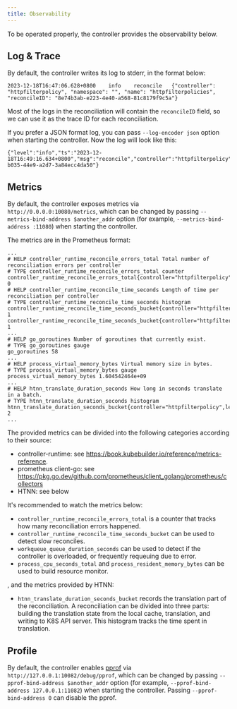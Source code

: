 ```yaml
---
title: Observability
---
```


To be operated properly, the controller provides the observability below.

## Log & Trace

By default, the controller writes its log to stderr, in the format below:

```
2023-12-18T16:47:06.628+0800	info	reconcile	{"controller": "httpfilterpolicy", "namespace": "", "name": "httpfilterpolicies", "reconcileID": "8e74b3ab-e223-4e40-a568-81c8179f9c5a"}
```

Most of the logs in the reconciliation will contain the `reconcileID` field, so we can use it as the trace ID for each reconciliation.

If you prefer a JSON format log, you can pass `--log-encoder json` option when starting the controller. Now the log will look like this:

```
{"level":"info","ts":"2023-12-18T16:49:16.634+0800","msg":"reconcile","controller":"httpfilterpolicy","namespace":"","name":"httpfilterpolicies","reconcileID":"55230dc9-b035-44e9-a2d7-3a84ecc4da50"}
```

## Metrics

By default, the controller exposes metrics via `http://0.0.0.0:10080/metrics`, which can be changed by passing `--metrics-bind-address $another_addr` option (for example, `--metrics-bind-address :11080`) when starting the controller.

The metrics are in the Prometheus format:

```
...
# HELP controller_runtime_reconcile_errors_total Total number of reconciliation errors per controller
# TYPE controller_runtime_reconcile_errors_total counter
controller_runtime_reconcile_errors_total{controller="httpfilterpolicy"} 0
# HELP controller_runtime_reconcile_time_seconds Length of time per reconciliation per controller
# TYPE controller_runtime_reconcile_time_seconds histogram
controller_runtime_reconcile_time_seconds_bucket{controller="httpfilterpolicy",le="0.005"} 1
controller_runtime_reconcile_time_seconds_bucket{controller="httpfilterpolicy",le="0.01"} 1
...
# HELP go_goroutines Number of goroutines that currently exist.
# TYPE go_goroutines gauge
go_goroutines 58
...
# HELP process_virtual_memory_bytes Virtual memory size in bytes.
# TYPE process_virtual_memory_bytes gauge
process_virtual_memory_bytes 1.604542464e+09
...
# HELP htnn_translate_duration_seconds How long in seconds translate in a batch.
# TYPE htnn_translate_duration_seconds histogram
htnn_translate_duration_seconds_bucket{controller="httpfilterpolicy",le="0.0001"} 2
...
```

The provided metrics can be divided into the following categories according to their source:

* controller-runtime: see https://book.kubebuilder.io/reference/metrics-reference.
* prometheus client-go: see https://pkg.go.dev/github.com/prometheus/client_golang/prometheus/collectors
* HTNN: see below

It's recommended to watch the metrics below:

* `controller_runtime_reconcile_errors_total` is a counter that tracks how many reconciliation errors happened.
* `controller_runtime_reconcile_time_seconds_bucket` can be used to detect slow reconciles.
* `workqueue_queue_duration_seconds` can be used to detect if the controller is overloaded, or frequently requeuing due to error.
* `process_cpu_seconds_total` and `process_resident_memory_bytes` can be used to build resource monitor.

, and the metrics provided by HTNN:

* `htnn_translate_duration_seconds_bucket` records the translation part of the reconciliation. A reconciliation can be divided into three parts: building the translation state from the local cache, translation, and writing to K8S API server. This histogram tracks the time spent in translation.

## Profile

By default, the controller enables [pprof](http://golang.org/pkg/net/http/pprof/) via `http://127.0.0.1:10082/debug/pprof`, which can be changed by passing `--pprof-bind-address $another_addr` option (for example, `--pprof-bind-address 127.0.0.1:11082`) when starting the controller. Passing `--pprof-bind-address 0` can disable the pprof.
